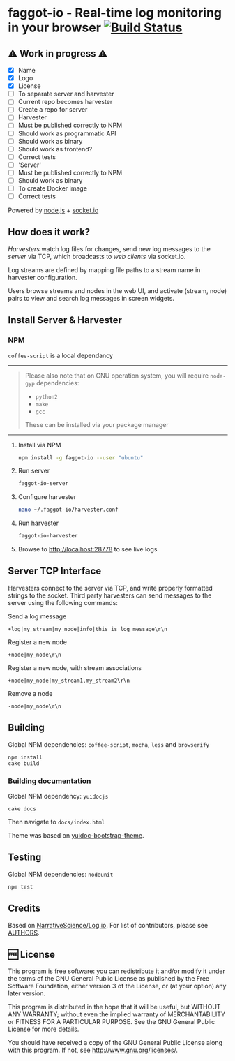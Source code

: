 faggot-io - Real-time log monitoring in your browser [![Build Status](https://travis-ci.org/faggot-io/faggot-io.svg?branch=master)](https://travis-ci.org/faggot-io/faggot-io)
=================================================

## **:warning: Work in progress :warning:**

- [x] Name
- [x] Logo
- [x] License
- [ ] To separate server and harvester
 - [ ] Current repo becomes harvester
 - [ ] Create a repo for server
- [ ] Harvester
 - [ ] Must be published correctly to NPM
 - [ ] Should work as programmatic API
 - [ ] Should work as binary
 - [ ] Should work as frontend?
 - [ ] Correct tests
- [ ] 'Server'
 - [ ] Must be published correctly to NPM
 - [ ] Should work as binary
 - [ ] To create Docker image
 - [ ] Correct tests

Powered by [node.js](http://nodejs.org) + [socket.io](http://socket.io)

## How does it work?

*Harvesters* watch log files for changes, send new log messages to the *server* via TCP, which broadcasts to *web clients* via socket.io.

Log streams are defined by mapping file paths to a stream name in harvester configuration.

Users browse streams and nodes in the web UI, and activate (stream, node) pairs to view and search log messages in screen widgets.

## Install Server & Harvester

### NPM

`coffee-script` is a local dependancy

---

> Please also note that on GNU operation system, you will require `node-gyp` dependencies:
>
> - `python2`
> - `make`
> - `gcc`
>
> These can be installed via your package manager

---

1. Install via NPM

    ```bash
    npm install -g faggot-io --user "ubuntu"
    ```

2. Run server

    ```bash
    faggot-io-server
    ```

3. Configure harvester

    ```bash
    nano ~/.faggot-io/harvester.conf
    ```

4. Run harvester

    ```bash
    faggot-io-harvester
    ```

5. Browse to [http://localhost:28778](http://localhost:28778) to see live logs

## Server TCP Interface

Harvesters connect to the server via TCP, and write properly formatted strings to the socket.  Third party harvesters can send messages to the server using the following commands:

Send a log message

    +log|my_stream|my_node|info|this is log message\r\n

Register a new node

    +node|my_node\r\n

Register a new node, with stream associations

    +node|my_node|my_stream1,my_stream2\r\n

Remove a node

    -node|my_node\r\n


## Building

Global NPM dependencies: `coffee-script`, `mocha`, `less` and `browserify`

    npm install
    cake build

### Building documentation

Global NPM dependency: `yuidocjs`

    cake docs

Then navigate to `docs/index.html`

Theme was based on [yuidoc-bootstrap-theme](https://www.npmjs.org/package/yuidoc-bootstrap-theme).

## Testing

Global NPM dependencies: `nodeunit`

    npm test

## Credits

Based on [NarrativeScience/Log.io](https://github.com/NarrativeScience/Log.io). For list of contributors, please see [AUTHORS](AUTHORS).

## :free: License

This program is free software: you can redistribute it and/or modify
it under the terms of the GNU General Public License as published by
the Free Software Foundation, either version 3 of the License, or
(at your option) any later version.

This program is distributed in the hope that it will be useful,
but WITHOUT ANY WARRANTY; without even the implied warranty of
MERCHANTABILITY or FITNESS FOR A PARTICULAR PURPOSE.  See the
GNU General Public License for more details.

You should have received a copy of the GNU General Public License
along with this program.  If not, see <http://www.gnu.org/licenses/>.
